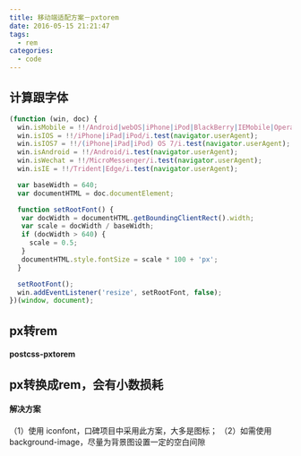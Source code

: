 ```yaml
---
title: 移动端适配方案－pxtorem
date: 2016-05-15 21:21:47
tags:
  - rem
categories:
  - code
---
```

## 计算跟字体
```js
(function (win, doc) {
  win.isMobile = !!/Android|webOS|iPhone|iPod|BlackBerry|IEMobile|Opera Mini|MicroMessenger/i.test(navigator.userAgent);
  win.isIOS = !!/iPhone|iPad|iPod/i.test(navigator.userAgent);
  win.isIOS7 = !!/(iPhone|iPad|iPod) OS 7/i.test(navigator.userAgent);
  win.isAndroid = !!/Android/i.test(navigator.userAgent);
  win.isWechat = !!/MicroMessenger/i.test(navigator.userAgent);
  win.isIE = !!/Trident|Edge/i.test(navigator.userAgent);

  var baseWidth = 640;
  var documentHTML = doc.documentElement;

  function setRootFont() {
   var docWidth = documentHTML.getBoundingClientRect().width;
   var scale = docWidth / baseWidth;
   if (docWidth > 640) {
     scale = 0.5;
   }
   documentHTML.style.fontSize = scale * 100 + 'px';
  }

  setRootFont();
  win.addEventListener('resize', setRootFont, false);
})(window, document);
```

## px转rem
#### postcss-pxtorem

## px转换成rem，会有小数损耗
#### 解决方案
（1）使用 iconfont，口碑项目中采用此方案，大多是图标；
（2）如需使用 background-image，尽量为背景图设置一定的空白间隙